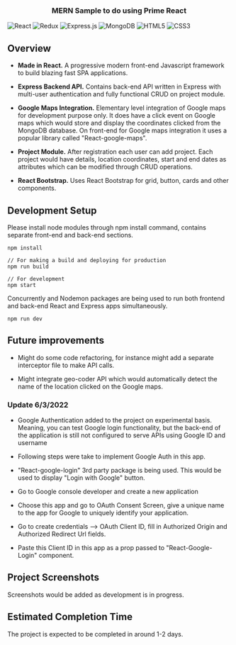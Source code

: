 <h3 align="center">
  MERN Sample to do using Prime React
</h3>

![React](https://img.shields.io/badge/react-%2320232a.svg?style=for-the-badge&logo=react&logoColor=%2361DAFB)
![Redux](https://img.shields.io/badge/redux-%23593d88.svg?style=for-the-badge&logo=redux&logoColor=white)
![Express.js](https://img.shields.io/badge/express.js-%23404d59.svg?style=for-the-badge&logo=express&logoColor=%2361DAFB)
![MongoDB](https://img.shields.io/badge/MongoDB-%234ea94b.svg?style=for-the-badge&logo=mongodb&logoColor=white)
![HTML5](https://img.shields.io/badge/html5-%23E34F26.svg?style=for-the-badge&logo=html5&logoColor=white)
![CSS3](https://img.shields.io/badge/css3-%231572B6.svg?style=for-the-badge&logo=css3&logoColor=white)

## Overview

- **Made in React.** A progressive modern front-end Javascript framework to build blazing fast SPA applications.

- **Express Backend API.** Contains back-end API written in Express with multi-user authentication and fully functional CRUD on
project module.

- **Google Maps Integration.** Elementary level integration of Google maps for development purpose only. It does have a click event on Google maps which would store and display the coordinates clicked from the MongoDB database. On front-end for Google
maps integration it uses a popular library called "React-google-maps".

- **Project Module.** After registration each user can add project. Each project would have details, location coordinates, start and end dates as attributes which can be modified through CRUD operations.

- **React Bootstrap.** Uses React Bootstrap for grid, button, cards and other components.

## Development Setup

Please install node modules through npm install command, contains separate front-end and back-end sections.

```
npm install

// For making a build and deploying for production
npm run build

// For development
npm start

```

Concurrently and Nodemon packages are being used to run both frontend and back-end React and Express apps simultaneously.

```
npm run dev
```
## Future improvements

- Might do some code refactoring, for instance might add a separate interceptor file to make API calls.

- Might integrate geo-coder API which would automatically detect the name of the location clicked on the Google maps.

### Update 6/3/2022

- Google Authentication added to the project on experimental basis. Meaning, you can test Google login functionality, but the 
back-end of the application is still not configured to serve APIs using Google ID and username

- Following steps were take to implement Google Auth in this app.

* "React-google-login" 3rd party package is being used. This would be used to display "Login with Google" button.

* Go to Google console developer and create a new application

* Choose this app and go to OAuth Consent Screen, give a unique name to the app for Google to uniquely identify your
application.

* Go to create credentials --> OAuth Client ID, fill in Authorized Origin and Authorized Redirect Url fields.

* Paste this Client ID in this app as a prop passed to "React-Google-Login" component.

## Project Screenshots

Screenshots would be added as development is in progress. 

## Estimated Completion Time

The project is expected to be completed in around 1-2 days.
